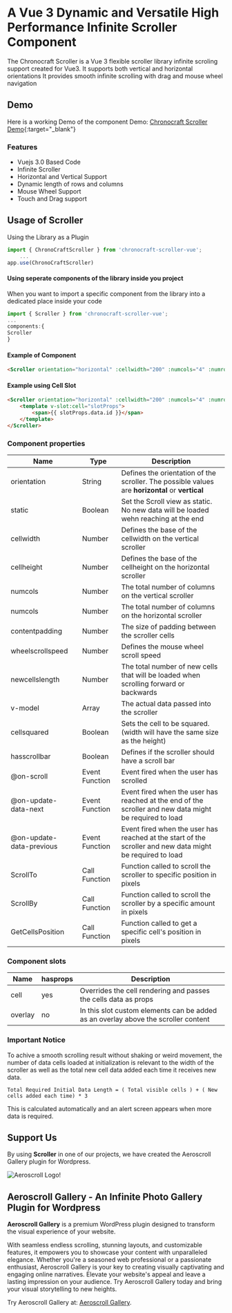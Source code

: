 # A Vue 3 Dynamic and Versatile High Performance Infinite Scroller Component

The Chronocraft Scroller is a Vue 3 flexible scroller library infinite scroling support created for Vue3.
It supports both vertical and horizontal orientations
It provides smooth infinite scrolling with drag and mouse wheel navigation

## Demo
Here is a working Demo of the component
Demo: [Chronocraft Scroller Demo](https://codesandbox.io/s/chronocraft-vue3-infinite-scroller-demo-gvmb2?file=/src/App.vue){:target="_blank"}

### Features
- Vuejs 3.0 Based Code
- Infinite Scroller
- Horizontal and Vertical Support
- Dynamic length of rows and columns
- Mouse Wheel Support
- Touch and Drag support

## Usage of Scroller

Using the Library as a Plugin

```javascript
import { ChronoCraftScroller } from 'chronocraft-scroller-vue';
    ...
app.use(ChronoCraftScroller)
```

#### Using seperate components of the library inside you project

When you want to import a specific component from the library into a dedicated place inside your code

```javascript
import { Scroller } from 'chronocraft-scroller-vue';
...
components:{
Scroller
}
```


#### Example of Component
```html
<Scroller orientation="horizontal" :cellwidth="200" :numcols="4" :numrows="4" :contentpadding="30" :wheelscrollspeed="20" :newcellslength="newcellslength" :data="scrollerdata" :cellsquared="true" @on-scroll="OnScroll" @on-update-data-next="onUpdateDataNext" @on-update-data-previous="onUpdateDataPrevious"/>
```

#### Example using Cell Slot
```html
<Scroller orientation="horizontal" :cellwidth="200" :numcols="4" :numrows="4" :contentpadding="30" :wheelscrollspeed="20" :newcellslength="newcellslength" :data="scrollerdata" :cellsquared="true" @on-scroll="OnScroll" @on-update-data-next="onUpdateDataNext" @on-update-data-previous="onUpdateDataPrevious">
    <template v-slot:cell="slotProps">
        <span>{{ slotProps.data.id }}</span>
    </template>
</Scroller>
```


### Component properties

|  Name  | Type  | Description  |
|---|---|---|
|  orientation  |  String  |  Defines the orientation of the scroller. The possible values are **horizontal** or **vertical**  |
|  static       |  Boolean |  Set the Scroll view as static. No new data will be loaded wehn reaching at the end
|  cellwidth    |  Number  |  Defines the base of the cellwidth on the vertical scroller |
|  cellheight    |  Number  |  Defines the base of the cellheight on the horizontal scroller  |
|  numcols  |  Number  |  The total number of columns on the vertical scroller  |
|  numcols  |  Number  |  The total number of columns on the horizontal scroller  |
|  contentpadding  |  Number  |  The size of padding between the scroller cells  |
|  wheelscrollspeed  |  Number  |  Defines the mouse wheel scroll speed  |
|  newcellslength  |  Number  |  The total number of new cells that will be loaded when scrolling forward or backwards  |
|  v-model  |  Array  |  The actual data passed into the scroller |
|  cellsquared  |  Boolean  |  Sets the cell to be squared. (width will have the same size as the height)  |
|  hasscrollbar  |  Boolean  |  Defines if the scroller should have a scroll bar  |
|  @on-scroll  |  Event Function   | Event fired when the user has scrolled    |
|  @on-update-data-next  |  Event Function  |  Event fired when the user has reached at the end of the scroller and new data might be required to load |
|  @on-update-data-previous  |  Event Function  | Event fired when the user has reached at the start of the scroller and new data might be required to load  |
|  ScrollTo  |  Call Function  |  Function called to scroll the scroller to specific position in pixels
|  ScrollBy  |  Call Function  |  Function called to scroll the scroller by a specific amount in pixels
|  GetCellsPosition  |  Call Function  |  Function called to get a specific cell's position in pixels

### Component slots

|  Name  | hasprops  | Description  |
|---|---|---|
|  cell  | yes  | Overrides the cell rendering and passes the cells data as props
|  overlay  | no  | In this slot custom elements can be added as an overlay above the scroller content


### Important Notice
To achive a smooth scrolling result without shaking or weird movement, the number of data cells loaded at initialization is relevant
to the width of the scroller as well as the total new cell data added each time it receives new data.

```
Total Required Initial Data Length = ( Total visible cells ) + ( New cells added each time) * 3
```

This is calculated automatically and an alert screen appears when more data is required.

## Support Us
By using **Scroller** in one of our projects, we have created the Aeroscroll Gallery plugin for Wordpress.

![Aeroscroll Logo!](https://www.aeroscroll.com/wp-content/uploads/2023/07/cropped-cropped-cropped-aeroscroll_logo_251x50.png)


## Aeroscroll Gallery - An Infinite Photo Gallery Plugin for Wordpress
**Aeroscroll Gallery** is a premium WordPress plugin designed to transform the visual experience of your website. 

With seamless endless scrolling, stunning layouts, and customizable features, it empowers you to showcase your content with unparalleled elegance. Whether you're a seasoned web professional or a passionate enthusiast, Aeroscroll Gallery is your key to creating visually captivating and engaging online narratives. Elevate your website's appeal and leave a lasting impression on your audience. Try Aeroscroll Gallery today and bring your visual storytelling to new heights.

Try Aeroscroll Gallery at:
[Aeroscroll Gallery](https://www.aeroscroll.com).

